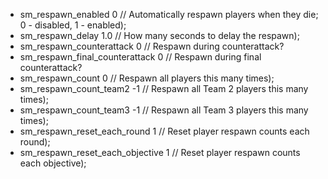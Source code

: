  * sm_respawn_enabled  0 // Automatically respawn players when they die; 0 - disabled, 1 - enabled);
 * sm_respawn_delay  1.0 // How many seconds to delay the respawn);
 * sm_respawn_counterattack  0 // Respawn during counterattack? 
 * sm_respawn_final_counterattack  0 // Respawn during final counterattack? 
 * sm_respawn_count  0 // Respawn all players this many times);
 * sm_respawn_count_team2  -1 // Respawn all Team 2 players this many times);
 * sm_respawn_count_team3  -1 // Respawn all Team 3 players this many times);
 * sm_respawn_reset_each_round  1 // Reset player respawn counts each round);
 * sm_respawn_reset_each_objective  1 // Reset player respawn counts each objective);
